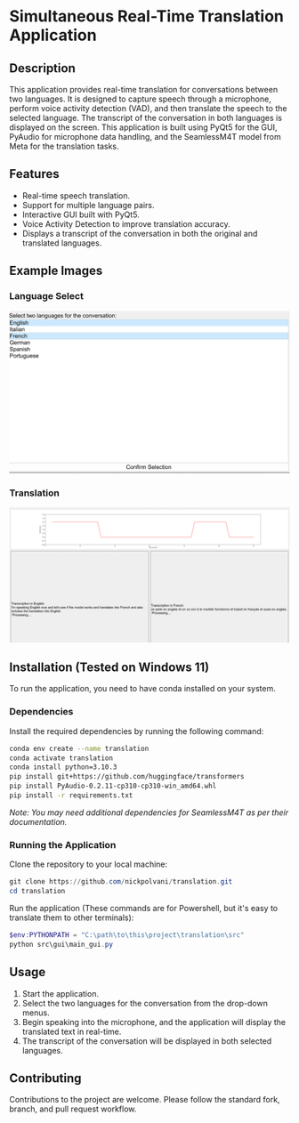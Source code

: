 # Simultaneous Real-Time Translation Application

## Description
This application provides real-time translation for conversations between two languages. It is designed to capture speech through a microphone, perform voice activity detection (VAD), and then translate the speech to the selected language. The transcript of the conversation in both languages is displayed on the screen. This application is built using PyQt5 for the GUI, PyAudio for microphone data handling, and the SeamlessM4T model from Meta for the translation tasks.

## Features
- Real-time speech translation.
- Support for multiple language pairs.
- Interactive GUI built with PyQt5.
- Voice Activity Detection to improve translation accuracy.
- Displays a transcript of the conversation in both the original and translated languages.

## Example Images
### Language Select
<img src="./media/language_select.jpg" width="600">

### Translation
<img src="./media/translation.gif" width="800">

## Installation (Tested on Windows 11)

To run the application, you need to have conda installed on your system.

### Dependencies

Install the required dependencies by running the following command:

```bash
conda env create --name translation
conda activate translation
conda install python=3.10.3
pip install git+https://github.com/huggingface/transformers
pip install PyAudio-0.2.11-cp310-cp310-win_amd64.whl
pip install -r requirements.txt
```

*Note: You may need additional dependencies for SeamlessM4T as per their documentation.*

### Running the Application

Clone the repository to your local machine:

```powershell
git clone https://github.com/nickpolvani/translation.git
cd translation
```

Run the application (These commands are for Powershell, but it's easy to translate them to other terminals):

```powershell
$env:PYTHONPATH = "C:\path\to\this\project\translation\src"
python src\gui\main_gui.py
```

## Usage

1. Start the application.
2. Select the two languages for the conversation from the drop-down menus.
3. Begin speaking into the microphone, and the application will display the translated text in real-time.
4. The transcript of the conversation will be displayed in both selected languages.

## Contributing

Contributions to the project are welcome. Please follow the standard fork, branch, and pull request workflow.

